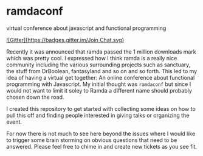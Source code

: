 # ramdaconf
virtual conference about javascript and functional programming

[![Gitter](https://badges.gitter.im/Join Chat.svg)](https://gitter.im/ramda/ramda/conf?utm_source=badge&utm_medium=badge&utm_campaign=pr-badge&utm_content=badge)


Recently it was announced that ramda passed the 1 million downloads mark which was pretty cool. I expressed how I think ramda is a really nice community including the various surrounding projects such as sanctuary, the stuff from DrBoolean, fantasyland and so on and so forth. This led to my idea of having a virtual get together: An online conference about functional programming with Javascript. My initial thought was `ramdaconf` but since I would not want to limit it soley to Ramda a different name should probably chosen down the road.

I created this repository to get started with collecting some ideas on how to pull this off and finding people interested in giving talks or organizing the event.

For now there is not much to see here beyond the issues where I would like to trigger some brain storming on obvious questions that need to be answered. Please feel free to chime in and create new tickets as you see fit.
